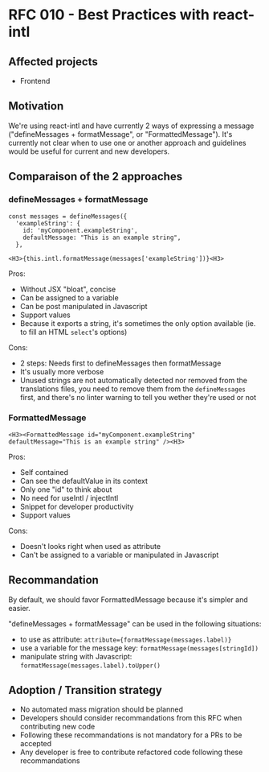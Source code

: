 # RFC 010 - Best Practices with react-intl

## Affected projects

- Frontend

## Motivation

We're using react-intl and have currently 2 ways of expressing a message ("defineMessages + formatMessage", or "FormattedMessage"). It's currently not clear when to use one or another approach and guidelines would be useful for current and new developers.

## Comparaison of the 2 approaches

### defineMessages + formatMessage

```
const messages = defineMessages({
  'exampleString': {
    id: 'myComponent.exampleString',
    defaultMessage: "This is an example string",
  },
```

```
<H3>{this.intl.formatMessage(messages['exampleString'])}<H3>
```

Pros:
- Without JSX "bloat", concise
- Can be assigned to a variable
- Can be post manipulated in Javascript
- Support values
- Because it exports a string, it's sometimes the only option available (ie. to fill an HTML `select`'s options)

Cons:
- 2 steps: Needs first to defineMessages then formatMessage
- It's usually more verbose
- Unused strings are not automatically detected nor removed from the translations files, you need to remove them from the `defineMessages` first, and there's no linter warning to tell you wether they're used or not

### FormattedMessage

```
<H3><FormattedMessage id="myComponent.exampleString" defaultMessage="This is an example string" /><H3>
```

Pros:
- Self contained
- Can see the defaultValue in its context
- Only one "id" to think about
- No need for useIntl / injectIntl
- Snippet for developer productivity
- Support values

Cons:
- Doesn't looks right when used as attribute
- Can't be assigned to a variable or manipulated in Javascript

## Recommandation

By default, we should favor FormattedMessage because it's simpler and easier.

"defineMessages + formatMessage" can be used in the following situations:

- to use as attribute: ```attribute={formatMessage(messages.label)}```
- use a variable for the message key: ```formatMessage(messages[stringId])```
- manipulate string with Javascript: ```formatMessage(messages.label).toUpper()```

## Adoption / Transition strategy

- No automated mass migration should be planned
- Developers should consider recommandations from this RFC when contributing new code
- Following these recommandations is not mandatory for a PRs to be accepted
- Any developer is free to contribute refactored code following these recommandations
